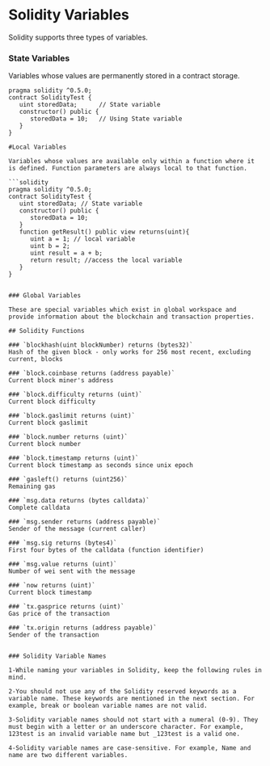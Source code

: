 # Solidity Variables

Solidity supports three types of variables.

### State Variables

Variables whose values are permanently stored in a contract storage.

```solidity
pragma solidity ^0.5.0;
contract SolidityTest {
   uint storedData;      // State variable
   constructor() public {
      storedData = 10;   // Using State variable
   }
}

#Local Variables

Variables whose values are available only within a function where it is defined. Function parameters are always local to that function.

```solidity
pragma solidity ^0.5.0;
contract SolidityTest {
   uint storedData; // State variable
   constructor() public {
      storedData = 10;   
   }
   function getResult() public view returns(uint){
      uint a = 1; // local variable
      uint b = 2;
      uint result = a + b;
      return result; //access the local variable
   }
}


### Global Variables

These are special variables which exist in global workspace and provide information about the blockchain and transaction properties.

## Solidity Functions

### `blockhash(uint blockNumber) returns (bytes32)`
Hash of the given block - only works for 256 most recent, excluding current, blocks

### `block.coinbase returns (address payable)`
Current block miner's address

### `block.difficulty returns (uint)`
Current block difficulty

### `block.gaslimit returns (uint)`
Current block gaslimit

### `block.number returns (uint)`
Current block number

### `block.timestamp returns (uint)`
Current block timestamp as seconds since unix epoch

### `gasleft() returns (uint256)`
Remaining gas

### `msg.data returns (bytes calldata)`
Complete calldata

### `msg.sender returns (address payable)`
Sender of the message (current caller)

### `msg.sig returns (bytes4)`
First four bytes of the calldata (function identifier)

### `msg.value returns (uint)`
Number of wei sent with the message

### `now returns (uint)`
Current block timestamp

### `tx.gasprice returns (uint)`
Gas price of the transaction

### `tx.origin returns (address payable)`
Sender of the transaction


### Solidity Variable Names

1-While naming your variables in Solidity, keep the following rules in mind.

2-You should not use any of the Solidity reserved keywords as a variable name. These keywords are mentioned in the next section. For example, break or boolean variable names are not valid.

3-Solidity variable names should not start with a numeral (0-9). They must begin with a letter or an underscore character. For example, 123test is an invalid variable name but _123test is a valid one.

4-Solidity variable names are case-sensitive. For example, Name and name are two different variables.